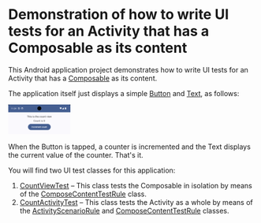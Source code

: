 # Demonstration of how to write UI tests for an Activity that has a Composable as its content

This Android application project demonstrates how to write UI tests for an Activity that has a [Composable][3] as its content.

The application itself just displays a simple [Button][4] and [Text][5], as follows:

<img src="Screenshot.png" alt="Screenshot of application" width=25%>

When the Button is tapped, a counter is incremented and the Text displays the current value of the counter.
That's it.

You will find two UI test classes for this application:

1. [CountViewTest][1] – This class tests the Composable in isolation by means of the [ComposeContentTestRule][6] class.
2. [CountActivityTest][2] – This class tests the Activity as a whole by means of the [ActivityScenarioRule][7] and [ComposeContentTestRule][6] classes.

[1]: src/androidTest/java/androidx/test/experiments/app4/CountViewTest.kt
[2]: src/androidTest/java/androidx/test/experiments/app4/CountActivityTest.kt
[3]: https://developer.android.com/reference/kotlin/androidx/compose/runtime/Composable
[4]: https://developer.android.com/reference/kotlin/androidx/compose/material3/package-summary#Button(kotlin.Function0,androidx.compose.ui.Modifier,kotlin.Boolean,androidx.compose.ui.graphics.Shape,androidx.compose.material3.ButtonColors,androidx.compose.material3.ButtonElevation,androidx.compose.foundation.BorderStroke,androidx.compose.foundation.layout.PaddingValues,androidx.compose.foundation.interaction.MutableInteractionSource,kotlin.Function1)
[5]: https://developer.android.com/reference/kotlin/androidx/compose/material/package-summary#Text(androidx.compose.ui.text.AnnotatedString,androidx.compose.ui.Modifier,androidx.compose.ui.graphics.Color,androidx.compose.ui.unit.TextUnit,androidx.compose.ui.text.font.FontStyle,androidx.compose.ui.text.font.FontWeight,androidx.compose.ui.text.font.FontFamily,androidx.compose.ui.unit.TextUnit,androidx.compose.ui.text.style.TextDecoration,androidx.compose.ui.text.style.TextAlign,androidx.compose.ui.unit.TextUnit,androidx.compose.ui.text.style.TextOverflow,kotlin.Boolean,kotlin.Int,kotlin.Int,kotlin.collections.Map,kotlin.Function1,androidx.compose.ui.text.TextStyle)
[6]: https://developer.android.com/reference/kotlin/androidx/compose/ui/test/junit4/ComposeContentTestRule
[7]: https://developer.android.com/reference/androidx/test/ext/junit/rules/ActivityScenarioRule
